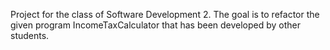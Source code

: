 Project for the class of Software Development 2. 
The goal is to refactor the given program IncomeTaxCalculator that has been developed by other students.

